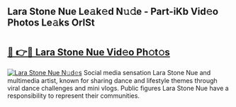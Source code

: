 ## Lara Stone Nue Le𝚊k𝚎d N𝚞𝚍e - Part-iKb Vid𝚎o Photos Le𝚊ks OrlSt

# <h2><a href="http://fb6wxq.evod.top/?m=Lara+Stone+Nue">🔗 👉🔴 Lara Stone Nue Vid𝚎o Ph𝚘t𝚘s</a></h2>

[![Lara Stone Nue N𝚞d𝚎s](https://i.imgur.com/8V9OHl7.gif)](http://fb6wxq.evod.top/?m=Lara+Stone+Nue)
Social media sensation Lara Stone Nue and multimedia artist, known for sharing dance and lifestyle themes through viral dance challenges and mini vlogs. Public figures Lara Stone Nue have a responsibility to represent their communities. 
